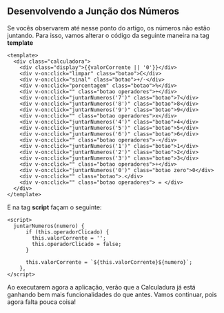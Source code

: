## Desenvolvendo a Junção dos Números

Se vocês observarem até nesse ponto do artigo, os números não estão juntando. Para isso, vamos alterar o código da seguinte maneira na tag **template**

```vue
<template>
  <div class="calculadora">
    <div class="display">{{valorCorrente || '0'}}</div>
    <div v-on:click="limpar" class="botao">C</div>
    <div v-on:click="sinal" class="botao">+/-</div>
    <div v-on:click="porcentagem" class="botao">%</div>
    <div v-on:click="" class="botao operadores">÷</div>
    <div v-on:click="juntarNumeros('7')" class="botao">7</div>
    <div v-on:click="juntarNumeros('8')" class="botao">8</div>
    <div v-on:click="juntarNumeros('9')" class="botao">9</div>
    <div v-on:click="" class="botao operadores">x</div>
    <div v-on:click="juntarNumeros('4')" class="botao">4</div>
    <div v-on:click="juntarNumeros('5')" class="botao">5</div>
    <div v-on:click="juntarNumeros('6')" class="botao">6</div>
    <div v-on:click="" class="botao operadores">-</div>
    <div v-on:click="juntarNumeros('1')" class="botao">1</div>
    <div v-on:click="juntarNumeros('2')" class="botao">2</div>
    <div v-on:click="juntarNumeros('3')" class="botao">3</div>
    <div v-on:click="" class="botao operadores">+</div>
    <div v-on:click="juntarNumeros('0')" class="botao zero">0</div>
    <div v-on:click="" class="botao">.</div>
    <div v-on:click="" class="botao operadores"> = </div>
  </div>
</template>
```
E na tag **script** façam o seguinte:

```vue
<script>
  juntarNumeros(numero) {
      if (this.operadorClicado) {
        this.valorCorrente = '';
        this.operadorClicado = false;
      }

      this.valorCorrente = `${this.valorCorrente}${numero}`;
    },
</script>
```

Ao executarem agora a aplicação, verão que a Calculadura já está ganhando bem mais funcionalidades do que antes. Vamos continuar, pois agora falta pouca coisa!